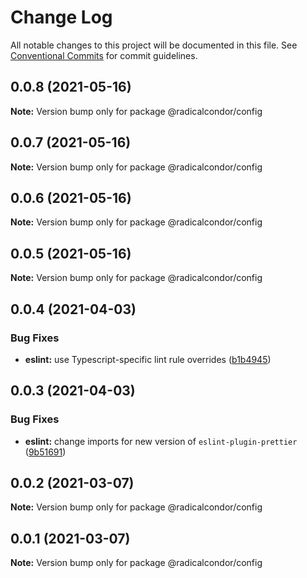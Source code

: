 # Change Log

All notable changes to this project will be documented in this file.
See [Conventional Commits](https://conventionalcommits.org) for commit guidelines.

## 0.0.8 (2021-05-16)

**Note:** Version bump only for package @radicalcondor/config





## 0.0.7 (2021-05-16)

**Note:** Version bump only for package @radicalcondor/config





## 0.0.6 (2021-05-16)

**Note:** Version bump only for package @radicalcondor/config





## 0.0.5 (2021-05-16)

**Note:** Version bump only for package @radicalcondor/config





## 0.0.4 (2021-04-03)


### Bug Fixes

* **eslint:** use Typescript-specific lint rule overrides ([b1b4945](https://github.com/radicalcondor/config/commit/b1b49459a5bf1bc7740ee0be11b534598bf3e3f9))





## 0.0.3 (2021-04-03)


### Bug Fixes

* **eslint:** change imports for new version of `eslint-plugin-prettier` ([9b51691](https://github.com/radicalcondor/config/commit/9b516912b2675d58d85d8393ca078fd63911285f))





## 0.0.2 (2021-03-07)

**Note:** Version bump only for package @radicalcondor/config





## 0.0.1 (2021-03-07)

**Note:** Version bump only for package @radicalcondor/config
